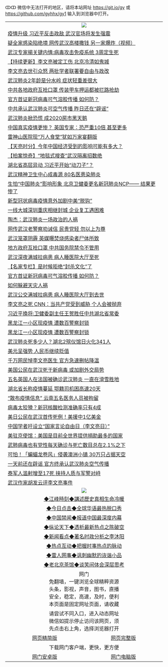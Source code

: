 ↀↀ 微信中无法打开的地区，请将本站网址 https://git.io/gy 或 https://github.com/gyhhx/gy1 输入到浏览器中打开。 

 <table>

  <tr>
    <td colspan="2" align=center><img src="https://cdn.jsdelivr.net/gh/gyoupiodf/im1/20190822-2.jpg"></td>
 </tr>
<tr><td colspan="2" align="left"><a href="https://xball.casa/oo.aspx?name=c1128008&key=eqxowaguscvmxdgc&from=gy">疫情升级 习近平反击政敌 武汉官场将发生强震</a></td></tr>
<tr><td colspan="2" align="left"><a href="https://xball.casa/oo.aspx?name=c1128021&key=eqxowaguscvmxdgc&from=gy">疑全家感染陷绝境 网传武汉高楼撒钱 另一家爆炸（视频）</a></td></tr>
<tr><td colspan="2" align="left"><a href="https://xball.casa/oo.aspx?name=c1127958&key=eqxowaguscvmxdgc&from=gy">武汉专家揭关键内情:病毒攻击免疫系统 3周定生死</a></td></tr>
<tr><td colspan="2" align="left"><a href="https://xball.casa/oo.aspx?name=c1120084&key=eqxowaguscvmxdgc&from=gy">【持续更新】李文亮被定工伤 北京冷清如鬼城</a></td></tr>
<tr><td colspan="2" align="left"><a href="https://xball.casa/oo.aspx?name=c1127957&key=eqxowaguscvmxdgc&from=gy">李文亮去世引众怒 两批学者联署要自由与政改</a></td></tr>
<tr><td colspan="2" align="left"><a href="https://xball.casa/oo.aspx?name=c1128017&key=eqxowaguscvmxdgc&from=gy">武汉肺炎2年龄是分水岭 症状轻重差很大</a></td></tr>
<tr><td colspan="2" align="left"><a href="https://xball.casa/oo.aspx?name=c1128009&key=eqxowaguscvmxdgc&from=gy">中共各地政府互抢口罩 传装甲车押运都被拦路抢劫</a></td></tr>
<tr><td colspan="2" align="left"><a href="https://xball.casa/oo.aspx?name=c1127956&key=eqxowaguscvmxdgc&from=gy">官方首证新冠病毒可气溶胶传播 如何防？</a></td></tr>
<tr><td colspan="2" align="left"><a href="https://xball.casa/oo.aspx?name=c1127976&key=eqxowaguscvmxdgc&from=gy">中共承认武汉肺炎可空气传播 昨日还在“辟谣”</a></td></tr>
<tr><td colspan="2" align="left"><a href="https://xball.casa/oo.aspx?name=c1128018&key=eqxowaguscvmxdgc&from=gy">武汉肺炎掀恐慌 成2020房市黑天鹅</a></td></tr>
<tr><td colspan="2" align="left"><a href="https://xball.casa/oo.aspx?name=c1127993&key=eqxowaguscvmxdgc&from=gy">中国真实疫情更惨？ 英国专家：恐严重10倍 甚至更多</a></td></tr>
<tr><td colspan="2" align="left"><a href="https://xball.casa/oo.aspx?name=c1128006&key=eqxowaguscvmxdgc&from=gy">雷神山医院现“万人食堂”犹如万家宴翻版</a></td></tr>
<tr><td colspan="2" align="left"><a href="https://xball.casa/oo.aspx?name=c1128023&key=eqxowaguscvmxdgc&from=gy">【天亮时分】今年中国经济受到的影响可能有多大？</a></td></tr>
<tr><td colspan="2" align="left"><a href="https://xball.casa/oo.aspx?name=c1127936&key=eqxowaguscvmxdgc&from=gy">【拍案惊奇】“地毯式搜查”武汉隔离招数绝</a></td></tr>
<tr><td colspan="2" align="left"><a href="https://xball.casa/oo.aspx?name=c1127995&key=eqxowaguscvmxdgc&from=gy">湖北省高层异动 习近平开始“动刀子”？</a></td></tr>
<tr><td colspan="2" align="left"><a href="https://xball.casa/oo.aspx?name=c1128007&key=eqxowaguscvmxdgc&from=gy">武汉精神卫生中心成毒源 80名医患染肺炎</a></td></tr>
<tr><td colspan="2" align="left"><a href="https://xball.casa/oo.aspx?name=c1127996&key=eqxowaguscvmxdgc&from=gy">生怕“中国肺炎”影响形象 北京卫健委更名新冠肺炎NCP—— 结果更惨了</a></td></tr>
<tr><td colspan="2" align="left"><a href="https://xball.casa/oo.aspx?name=c1128020&key=eqxowaguscvmxdgc&from=gy">新型冠状病毒疫情意外加剧中美“脱钩”</a></td></tr>
<tr><td colspan="2" align="left"><a href="https://xball.casa/oo.aspx?name=c1127961&key=eqxowaguscvmxdgc&from=gy">一线大城深圳重庆相继封城 企业复工遇困难</a></td></tr>
<tr><td colspan="2" align="left"><a href="https://xball.casa/oo.aspx?name=c1128030&key=eqxowaguscvmxdgc&from=gy">陶杰：武汉肺炎一场政治的人祸</a></td></tr>
<tr><td colspan="2" align="left"><a href="https://xball.casa/oo.aspx?name=c1128027&key=eqxowaguscvmxdgc&from=gy">网传武汉老警察劝诫信 民贵党轻 勿以上为尊</a></td></tr>
<tr><td colspan="2" align="left"><a href="https://xball.casa/oo.aspx?name=c1128028&key=eqxowaguscvmxdgc&from=gy">武汉笼罩阴霾 英媒曝焚烧感染者尸体所致</a></td></tr>
<tr><td colspan="2" align="left"><a href="https://xball.casa/oo.aspx?name=c1128029&key=eqxowaguscvmxdgc&from=gy">地方政府互抢口罩 中共国务院禁令不管用</a></td></tr>
<tr><td colspan="2" align="left"><a href="https://xball.casa/oo.aspx?name=c1128003&key=eqxowaguscvmxdgc&from=gy">武汉深夜满城拉病患 病人睡医院大厅至死</a></td></tr>
<tr><td colspan="2" align="left"><a href="https://xball.casa/oo.aspx?name=c1128022&key=eqxowaguscvmxdgc&from=gy">【名家专栏】是时候拒绝“封杀文化”了</a></td></tr>
<tr><td colspan="2" align="left"><a href="https://xball.casa/oo.aspx?name=c1128010&key=eqxowaguscvmxdgc&from=gy">官方首证新冠病毒可气溶胶传播 如何防？</a></td></tr>
<tr><td colspan="2" align="left"><a href="https://xball.casa/oo.aspx?name=c1127988&key=eqxowaguscvmxdgc&from=gy">如何躲避天灾人祸</a></td></tr>
<tr><td colspan="2" align="left"><a href="https://xball.casa/oo.aspx?name=c1127974&key=eqxowaguscvmxdgc&from=gy">武汉公交满城拉病患 病人睡医院大厅到去世</a></td></tr>
<tr><td colspan="2" align="left"><a href="https://xball.casa/oo.aspx?name=c1127990&key=eqxowaguscvmxdgc&from=gy">李文亮之死 CNN：当共产党受到威胁 个人会被抛弃</a></td></tr>
<tr><td colspan="2" align="left"><a href="https://xball.casa/oo.aspx?name=c1127999&key=eqxowaguscvmxdgc&from=gy">习近平换将:卫健委副主任王贺胜任中共湖北省常委</a></td></tr>
<tr><td colspan="2" align="left"><a href="https://xball.casa/oo.aspx?name=c1128011&key=eqxowaguscvmxdgc&from=gy">黑龙江一小区现疫情 遭数百警察封锁</a></td></tr>
<tr><td colspan="2" align="left"><a href="https://xball.casa/oo.aspx?name=c1127975&key=eqxowaguscvmxdgc&from=gy">黑龙江一小区现疫情 遭数百警察封锁</a></td></tr>
<tr><td colspan="2" align="left"><a href="https://xball.casa/oo.aspx?name=c1127960&key=eqxowaguscvmxdgc&from=gy">武汉肺炎死多少人？湖北2殡仪馆日火化341人</a></td></tr>
<tr><td colspan="2" align="left"><a href="https://xball.casa/oo.aspx?name=c1128012&key=eqxowaguscvmxdgc&from=gy">美元呈强势 人民币继续贬值</a></td></tr>
<tr><td colspan="2" align="left"><a href="https://xball.casa/oo.aspx?name=c1128016&key=eqxowaguscvmxdgc&from=gy">千万网民悼李文亮医生 官方急速删帖降温</a></td></tr>
<tr><td colspan="2" align="left"><a href="https://xball.casa/oo.aspx?name=c1128001&key=eqxowaguscvmxdgc&from=gy">美国公民在武汉死于新病毒 或加剧外交局势</a></td></tr>
<tr><td colspan="2" align="left"><a href="https://xball.casa/oo.aspx?name=c1127991&key=eqxowaguscvmxdgc&from=gy">五名英国人在法国被确诊武汉肺炎 一直在滑雪胜地</a></td></tr>
<tr><td colspan="2" align="left"><a href="https://xball.casa/oo.aspx?name=c1127994&key=eqxowaguscvmxdgc&from=gy">湖北省长称疫情蔓延 鄂籍司机困高速20天</a></td></tr>
<tr><td colspan="2" align="left"><a href="https://xball.casa/oo.aspx?name=c1128015&key=eqxowaguscvmxdgc&from=gy">“散布疫情信息” 云南五名医务人员被拘留</a></td></tr>
<tr><td colspan="2" align="left"><a href="https://xball.casa/oo.aspx?name=c1127997&key=eqxowaguscvmxdgc&from=gy">病毒太狡猾？新冠核酸检测准确率只有4成</a></td></tr>
<tr><td colspan="2" align="left"><a href="https://xball.casa/oo.aspx?name=c1127959&key=eqxowaguscvmxdgc&from=gy">美日公民在武汉首传死例！美援中1亿美金</a></td></tr>
<tr><td colspan="2" align="left"><a href="https://xball.casa/oo.aspx?name=c1127977&key=eqxowaguscvmxdgc&from=gy">中国学者吁设立“国家言论自由日（李文亮日）”</a></td></tr>
<tr><td colspan="2" align="left"><a href="https://xball.casa/oo.aspx?name=c1127992&key=eqxowaguscvmxdgc&from=gy">美驻京使馆：美国是目前全世界提供捐助最多的国家</a></td></tr>
<tr><td colspan="2" align="left"><a href="https://xball.casa/oo.aspx?name=c1128000&key=eqxowaguscvmxdgc&from=gy">武肺病毒也有党性每天确诊与死亡数目总在2.1%之下</a></td></tr>
<tr><td colspan="2" align="left"><a href="https://xball.casa/oo.aspx?name=c1127985&key=eqxowaguscvmxdgc&from=gy">可怕！「蝙蝠龙卷风」侵袭澳洲小镇 30万只占据天空</a></td></tr>
<tr><td colspan="2" align="left"><a href="https://xball.casa/oo.aspx?name=c1128038&key=eqxowaguscvmxdgc&from=gy">一天前还在辟谣 官方终承认武汉肺炎空气传播</a></td></tr>
<tr><td colspan="2" align="left"><a href="https://xball.casa/oo.aspx?name=c1127984&key=eqxowaguscvmxdgc&from=gy">泰军人滥射增至17死 挟持人质与军警对峙</a></td></tr>
<tr><td colspan="2" align="left"><a href="https://xball.casa/oo.aspx?name=c1128046&key=eqxowaguscvmxdgc&from=gy">武汉作家胡发云评李文亮事件</a></td></tr>

 <tr>
   <td colspan="2" align=center><img src="https://cdn.jsdelivr.net/gh/gyoupiodf/im1/jf-1.jpg"></td>
  </tr>
   <tr>
   <td colspan="2" align=center> 
<a href="https://xball.casa/oo.aspx?name=c922850&key=eqxowaguscvmxdgc&from=gy&tag=9877">◆江峰時刻◆講述歷史真相生命冷暖</a><br/>
    </td>
  </tr>
   <tr>
   <td colspan="2" align=center> 
<a href="https://xball.casa/oo.aspx?name=c816850&key=eqxowaguscvmxdgc&from=gy&tag=9877">◆今日点击◆全球华语最热脱口秀</a><br/>
    </td>
  </tr>
  <tr>
  <td colspan="2" align=center>
<a href="https://xball.casa/oo.aspx?name=c816860&key=eqxowaguscvmxdgc&from=gy&tag=99733110">◆中国禁闻◆报道中国最深度内幕</a><br/>
   </tr>
  <tr>
     <td colspan="2" align=center>
<a href="https://xball.casa/oo.aspx?name=c816855&key=eqxowaguscvmxdgc&from=gy&tag=997110">◆纵论天下◆透析最新热点之陈破空</a><br/>
   </tr>
   <tr>
      <td colspan="2" align=center>
<a href="https://xball.casa/oo.aspx?name=c838308&key=eqxowaguscvmxdgc&from=gy&tag=9973110">◆新闻看点◆著名时政分析之李沐阳</a><br/>
   </tr>
   <tr>
     <td colspan="2" align=center>
<a href="https://xball.casa/oo.aspx?name=c816852&key=eqxowaguscvmxdgc&from=gy&tag=9733110">◆热点互动◆把握时事热点的脉动</a><br/>
   </tr>
   <tr>
      <td colspan="2" align=center>
<a href="https://xball.casa/oo.aspx?name=c816694&key=eqxowaguscvmxdgc&from=gy&tag=93310">◆雷人网事◆讽刺幽默的诙谐小品</a><br/>
   </tr>
   <tr>
    <td colspan="2" align=center>
<a href="https://xball.casa/oo.aspx?name=c816650&key=eqxowaguscvmxdgc&from=gy&tag=9973110">◆老北京茶馆◆谈笑间体会深层思考</a><br/>
   </tr>
<tr>
    <td colspan="2" align="center">网门<br/>免翻墙，一键浏览全球精粹资源<br/>头条，影视，声音，图书，直播<br/>安全，稳定，高速，及时，便利<br/>本页面是固定网址页面，请收藏</td>
  <tr>
  <tr>
    <td colspan="2" align="center">请尝试不同入口，进入动态网址<br/>微信如提示停止访问该网页，须<br/>先点击右上角，选择浏览器打开</td>
  <tr>  
  <tr>
    <td align="center"><a href="https://gitcdn.xyz/repo/otiny/up/master/show002.htm">网页精简版</a></td>
    <td align="center"><a href="https://gitcdn.xyz/repo/otiny/up/master/show001.htm">网页完整版</a></td>
  </tr>
  <tr>
    <td colspan="2" align="center">下载网门客户端，更快，更方便</td>
  <tr>
  <tr>
    <td align="center"><a href="https://raw.githubusercontent.com/opipe/up/master/oGatea.apk">网门安卓版</a></td>
    <td align="center"><a href="https://raw.githubusercontent.com/opipe/up/master/oGate.zip">网门电脑版</a></td>
  </tr>

</table>

